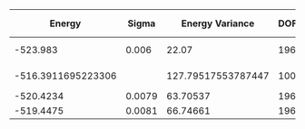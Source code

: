 | Energy             | Sigma  | Energy Variance    | DOF | Einf | Method                                | Data Repository |
|--------------------|--------|--------------------|-----|------|---------------------------------------|-----------------|
| -523.983           | 0.006  | 22.07              | 196 | 0    | VMC with fermions (flux+neel+Jastrow) |                 |
| -516.3911695223306 |        | 127.79517553787447 | 100 | 0    | DMRG (bond dimension = 512)           |                 |
| -520.4234          | 0.0079 | 63.70537           | 196 | 0    | RBM (alpha = 1)                       |                 |
| -519.4475          | 0.0081 | 66.74661           | 196 | 0    | Jastrow baseline                      |                 |
